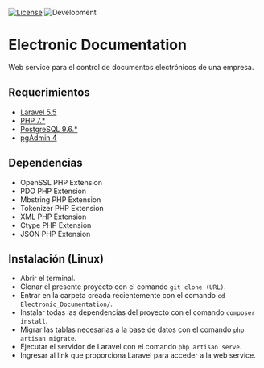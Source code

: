 [![License](https://img.shields.io/apm/l/vim-mode.svg)](https://opensource.org/licenses/MIT) ![Development](https://img.shields.io/badge/development-in%20progress-yellow.svg)
# Electronic Documentation
Web service para el control de documentos electrónicos de una empresa.

## Requerimientos
- [Laravel 5.5](https://laravel.com)
- [PHP 7.*](http://php.net)
- [PostgreSQL 9.6.*](https://www.postgresql.org)
- [pgAdmin 4](https://www.pgadmin.org)

## Dependencias
- OpenSSL PHP Extension
- PDO PHP Extension
- Mbstring PHP Extension
- Tokenizer PHP Extension
- XML PHP Extension
- Ctype PHP Extension
- JSON PHP Extension

## Instalación (Linux)
- Abrir el terminal.
- Clonar el presente proyecto con el comando `git clone (URL)`.
- Entrar en la carpeta creada recientemente con el comando `cd Electronic_Documentation/`.
- Instalar todas las dependencias del proyecto con el comando `composer install`.
- Migrar las tablas necesarias a la base de datos con el comando `php artisan migrate`.
- Ejecutar el servidor de Laravel con el comando `php artisan serve`.
- Ingresar al link que proporciona Laravel para acceder a la web service.
